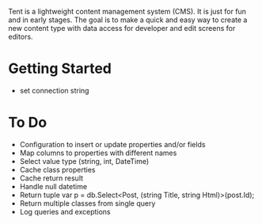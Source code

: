 ﻿Tent is a lightweight content management system (CMS). It is just for fun and in early stages. The goal is to make a quick and easy way to create a new content type with data access for developer and edit screens for editors.

# Getting Started
* set connection string

# To Do
* Configuration to insert or update properties and/or fields
* Map columns to properties with different names
* Select value type (string, int, DateTime)
* Cache class properties
* Cache return result
* Handle null datetime
* Return tuple var p = db.Select<Post, (string Title, string Html)>(post.Id);
* Return multiple classes from single query
* Log queries and exceptions